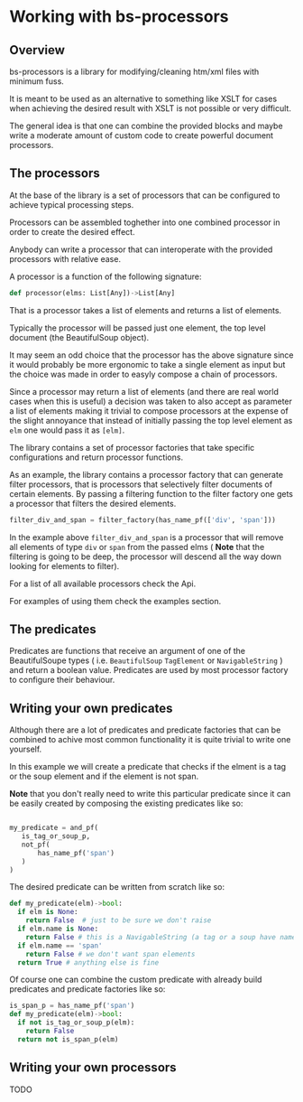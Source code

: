 # Working with bs-processors

## Overview
bs-processors is a library for modifying/cleaning htm/xml files with minimum fuss.

It is meant to be used as an alternative to something like XSLT for cases when achieving the desired result with XSLT is not possible or very difficult.

The general idea is that one can combine the provided blocks and maybe write a moderate amount of custom code to create powerful document processors.

## The processors
At the base of the library is a set of processors that can be configured to achieve typical processing steps.

Processors can be assembled toghether into one combined processor in order to create the desired effect.

Anybody can write a processor that can interoperate with the provided processors with relative ease.

A processor is a function of the following signature:

```python
def processor(elms: List[Any])->List[Any]
```

That is a processor takes a list of elements and returns a list of elements.

Typically the processor will be passed just one element, the top level document (the BeautifulSoup object). 

It may seem an odd choice that the processor has the above signature since it would probably be more ergonomic to take a single element as input but the choice was made in order to easyly compose a chain of processors.

Since a processor may return a list of elements (and there are real world cases when this is useful) a decision was taken to also accept as parameter a list of elements making it trivial to compose processors at the expense of the slight annoyance that instead of initially passing the top level element as `elm` one would pass it as `[elm]`.

The library contains a set of processor factories that take specific configurations and return processor functions.

As an example, the library contains a processor factory that can generate filter processors, that is processors that selectively filter documents of certain elements. By passing a filtering function to the filter factory one gets a processor that filters the desired elements.

```python
filter_div_and_span = filter_factory(has_name_pf(['div', 'span']))
```

In the example above `filter_div_and_span` is a processor that will remove all elements of type `div` or `span` from the passed elms ( **Note** that the filtering is going to be deep, the processor will descend all the way down looking for elements to filter).

For a list of all available processors check the Api.

For examples of using them check the examples section.



## The predicates
Predicates are functions that receive an argument of one of the BeautifulSoupe types ( i.e. `BeautifulSoup` `TagElement` or `NavigableString` ) and return a boolean value.  Predicates are used by most processor factory to configure their behaviour.



## Writing your own predicates
Although there are a lot of predicates and predicate factories that can be combined to achive most common functionality it is quite trivial to write one yourself.

In this example we will create a predicate that checks if the elment is a tag or the soup element and if the element is not span.

**Note** that you don't really need to write this particular predicate since it can be easily created by composing the existing predicates like so:

 ```python

my_predicate = and_pf( 
    is_tag_or_soup_p, 
    not_pf(
        has_name_pf('span')
    )
)
```

The desired predicate can be written from scratch like so:

```python
def my_predicate(elm)->bool:
  if elm is None:
    return False  # just to be sure we don't raise
  if elm.name is None:
    return False # this is a NavigableString (a tag or a soup have name)
  if elm.name == 'span'
    return False # we don't want span elements
  return True # anything else is fine
```

Of course one can combine the custom predicate with already build predicates and predicate factories like so:

```python
is_span_p = has_name_pf('span')
def my_predicate(elm)->bool:
  if not is_tag_or_soup_p(elm):
    return False
  return not is_span_p(elm)
```



## Writing your own processors
TODO
